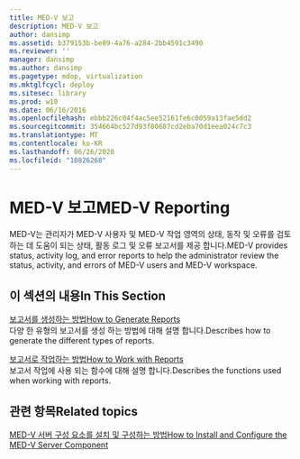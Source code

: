 ```yaml
---
title: MED-V 보고
description: MED-V 보고
author: dansimp
ms.assetid: b379153b-be89-4a76-a284-2bb4591c3490
ms.reviewer: ''
manager: dansimp
ms.author: dansimp
ms.pagetype: mdop, virtualization
ms.mktglfcycl: deploy
ms.sitesec: library
ms.prod: w10
ms.date: 06/16/2016
ms.openlocfilehash: ebbb226c04f4ac5ee52161fe6c0059a13fae5dd2
ms.sourcegitcommit: 354664bc527d93f80687cd2eba70d1eea024c7c3
ms.translationtype: MT
ms.contentlocale: ko-KR
ms.lasthandoff: 06/26/2020
ms.locfileid: "10826268"
---
```

# <span data-ttu-id="8f944-103">MED-V 보고</span><span class="sxs-lookup"><span data-stu-id="8f944-103">MED-V Reporting</span></span>


<span data-ttu-id="8f944-104">MED-V는 관리자가 MED-V 사용자 및 MED-V 작업 영역의 상태, 동작 및 오류를 검토 하는 데 도움이 되는 상태, 활동 로그 및 오류 보고서를 제공 합니다.</span><span class="sxs-lookup"><span data-stu-id="8f944-104">MED-V provides status, activity log, and error reports to help the administrator review the status, activity, and errors of MED-V users and MED-V workspace.</span></span>

## <span data-ttu-id="8f944-105">이 섹션의 내용</span><span class="sxs-lookup"><span data-stu-id="8f944-105">In This Section</span></span>


<a href="" id="how-to-generate-reports"></a>[<span data-ttu-id="8f944-106">보고서를 생성하는 방법</span><span class="sxs-lookup"><span data-stu-id="8f944-106">How to Generate Reports</span></span>](how-to-generate-reports-medvv2.md)  
<span data-ttu-id="8f944-107">다양 한 유형의 보고서를 생성 하는 방법에 대해 설명 합니다.</span><span class="sxs-lookup"><span data-stu-id="8f944-107">Describes how to generate the different types of reports.</span></span>

<a href="" id="how-to-work-with-reports"></a>[<span data-ttu-id="8f944-108">보고서로 작업하는 방법</span><span class="sxs-lookup"><span data-stu-id="8f944-108">How to Work with Reports</span></span>](how-to-work-with-reports.md)  
<span data-ttu-id="8f944-109">보고서 작업에 사용 되는 함수에 대해 설명 합니다.</span><span class="sxs-lookup"><span data-stu-id="8f944-109">Describes the functions used when working with reports.</span></span>

## <span data-ttu-id="8f944-110">관련 항목</span><span class="sxs-lookup"><span data-stu-id="8f944-110">Related topics</span></span>


[<span data-ttu-id="8f944-111">MED-V 서버 구성 요소를 설치 및 구성하는 방법</span><span class="sxs-lookup"><span data-stu-id="8f944-111">How to Install and Configure the MED-V Server Component</span></span>](how-to-install-and-configure-the-med-v-server-component.md)

 

 





